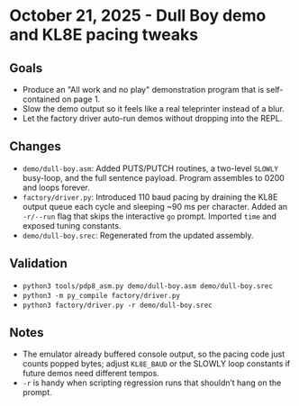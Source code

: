 # October 21, 2025 - Dull Boy demo and KL8E pacing tweaks

## Goals
- Produce an "All work and no play" demonstration program that is self-contained on page 1.
- Slow the demo output so it feels like a real teleprinter instead of a blur.
- Let the factory driver auto-run demos without dropping into the REPL.

## Changes
- `demo/dull-boy.asm`: Added PUTS/PUTCH routines, a two-level `SLOWLY` busy-loop, and the full sentence payload. Program assembles to 0200 and loops forever.
- `factory/driver.py`: Introduced 110 baud pacing by draining the KL8E output queue each cycle and sleeping ~90 ms per character. Added an `-r/--run` flag that skips the interactive `go` prompt. Imported `time` and exposed tuning constants.
- `demo/dull-boy.srec`: Regenerated from the updated assembly.

## Validation
- `python3 tools/pdp8_asm.py demo/dull-boy.asm demo/dull-boy.srec`
- `python3 -m py_compile factory/driver.py`
- `python3 factory/driver.py -r demo/dull-boy.srec`

## Notes
- The emulator already buffered console output, so the pacing code just counts popped bytes; adjust `KL8E_BAUD` or the SLOWLY loop constants if future demos need different tempos.
- `-r` is handy when scripting regression runs that shouldn’t hang on the prompt.
